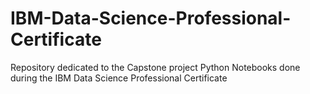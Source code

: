 # IBM-Data-Science-Professional-Certificate
Repository dedicated to the Capstone project Python Notebooks done during the IBM Data Science Professional Certificate
